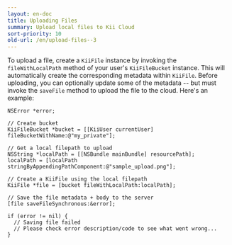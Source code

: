 ```yaml
---
layout: en-doc
title: Uploading Files
summary: Upload local files to Kii Cloud
sort-priority: 10
old-url: /en/upload-files--3
---
```

To upload a file, create a `KiiFile` instance by invoking the
`fileWithLocalPath` method of your user's `KiiFileBucket` instance. This will
automatically create the corresponding metadata within `KiiFile`. Before
uploading, you can optionally update some of the metadata -- but must invoke
the `saveFile` method to upload the file to the cloud. Here's an
example:

```objc
NSError *error;

// Create bucket
KiiFileBucket *bucket = [[KiiUser currentUser] fileBucketWithName:@"my_private"];

// Get a local filepath to upload
NSString *localPath = [[NSBundle mainBundle] resourcePath];
localPath = [localPath stringByAppendingPathComponent:@"sample_upload.png"];

// Create a KiiFile using the local filepath
KiiFile *file = [bucket fileWithLocalPath:localPath];

// Save the file metadata + body to the server
[file saveFileSynchronous:&error];

if (error != nil) {
  // Saving file failed
  // Please check error description/code to see what went wrong...
}
```
